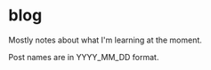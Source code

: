 # blog

Mostly notes about what I'm learning at the moment.

Post names are in YYYY_MM_DD format.


